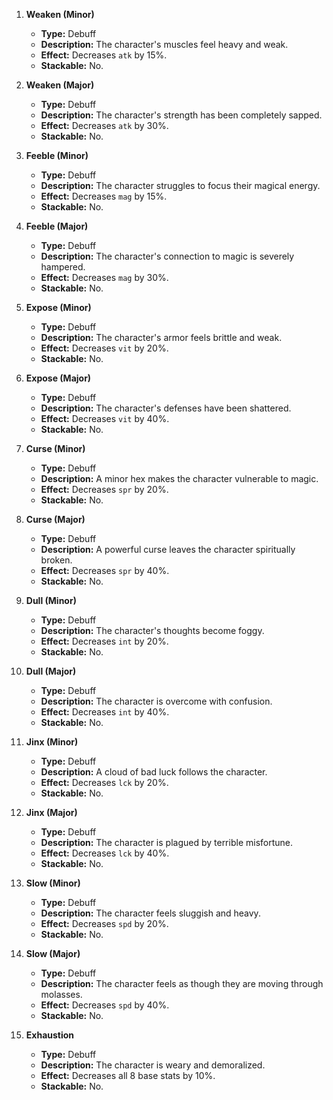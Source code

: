 1. **Weaken (Minor)**
    *   **Type:** Debuff
    *   **Description:** The character's muscles feel heavy and weak.
    *   **Effect:** Decreases `atk` by 15%.
    *   **Stackable:** No.

2. **Weaken (Major)**
    *   **Type:** Debuff
    *   **Description:** The character's strength has been completely sapped.
    *   **Effect:** Decreases `atk` by 30%.
    *   **Stackable:** No.

3. **Feeble (Minor)**
    *   **Type:** Debuff
    *   **Description:** The character struggles to focus their magical energy.
    *   **Effect:** Decreases `mag` by 15%.
    *   **Stackable:** No.

4. **Feeble (Major)**
    *   **Type:** Debuff
    *   **Description:** The character's connection to magic is severely hampered.
    *   **Effect:** Decreases `mag` by 30%.
    *   **Stackable:** No.

5. **Expose (Minor)**
    *   **Type:** Debuff
    *   **Description:** The character's armor feels brittle and weak.
    *   **Effect:** Decreases `vit` by 20%.
    *   **Stackable:** No.

6. **Expose (Major)**
    *   **Type:** Debuff
    *   **Description:** The character's defenses have been shattered.
    *   **Effect:** Decreases `vit` by 40%.
    *   **Stackable:** No.

7. **Curse (Minor)**
    *   **Type:** Debuff
    *   **Description:** A minor hex makes the character vulnerable to magic.
    *   **Effect:** Decreases `spr` by 20%.
    *   **Stackable:** No.

8. **Curse (Major)**
    *   **Type:** Debuff
    *   **Description:** A powerful curse leaves the character spiritually broken.
    *   **Effect:** Decreases `spr` by 40%.
    *   **Stackable:** No.

9. **Dull (Minor)**
    *   **Type:** Debuff
    *   **Description:** The character's thoughts become foggy.
    *   **Effect:** Decreases `int` by 20%.
    *   **Stackable:** No.

10. **Dull (Major)**
    *   **Type:** Debuff
    *   **Description:** The character is overcome with confusion.
    *   **Effect:** Decreases `int` by 40%.
    *   **Stackable:** No.

26. **Jinx (Minor)**
    *   **Type:** Debuff
    *   **Description:** A cloud of bad luck follows the character.
    *   **Effect:** Decreases `lck` by 20%.
    *   **Stackable:** No.

27. **Jinx (Major)**
    *   **Type:** Debuff
    *   **Description:** The character is plagued by terrible misfortune.
    *   **Effect:** Decreases `lck` by 40%.
    *   **Stackable:** No.

28. **Slow (Minor)**
    *   **Type:** Debuff
    *   **Description:** The character feels sluggish and heavy.
    *   **Effect:** Decreases `spd` by 20%.
    *   **Stackable:** No.

29. **Slow (Major)**
    *   **Type:** Debuff
    *   **Description:** The character feels as though they are moving through molasses.
    *   **Effect:** Decreases `spd` by 40%.
    *   **Stackable:** No.

30. **Exhaustion**
    *   **Type:** Debuff
    *   **Description:** The character is weary and demoralized.
    *   **Effect:** Decreases all 8 base stats by 10%.
    *   **Stackable:** No.


